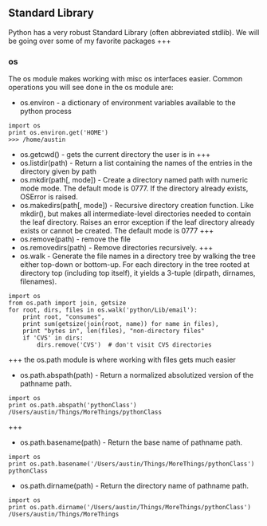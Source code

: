 ## Standard Library
Python has a very robust Standard Library (often abbreviated stdlib). We will be going over some of my favorite packages
+++
### os
The os module makes working with misc os interfaces easier. Common operations you will see done in the os module are:
- os.environ - a dictionary of environment variables available to the python process
```
import os
print os.environ.get('HOME')
>>> /home/austin
```
- os.getcwd() - gets the current directory the user is in
+++
- os.listdir(path) - Return a list containing the names of the entries in the directory given by path
- os.mkdir(path[, mode]) - Create a directory named path with numeric mode mode. The default mode is 0777. If the directory already exists, OSError is raised.
- os.makedirs(path[, mode]) - Recursive directory creation function. Like mkdir(), but makes all intermediate-level directories needed to contain the leaf directory. Raises an error exception if the leaf directory already exists or cannot be created. The default mode is 0777
+++
- os.remove(path) - remove the file
- os.removedirs(path) - Remove directories recursively.
+++
- os.walk - Generate the file names in a directory tree by walking the tree either top-down or bottom-up. For each directory in the tree rooted at directory top (including top itself), it yields a 3-tuple (dirpath, dirnames, filenames).
```
import os
from os.path import join, getsize
for root, dirs, files in os.walk('python/Lib/email'):
    print root, "consumes",
    print sum(getsize(join(root, name)) for name in files),
    print "bytes in", len(files), "non-directory files"
    if 'CVS' in dirs:
        dirs.remove('CVS')  # don't visit CVS directories
```
+++
the os.path module is where working with files gets much easier
- os.path.abspath(path) - Return a normalized absolutized version of the pathname path.
```
import os
print os.path.abspath('pythonClass')
/Users/austin/Things/MoreThings/pythonClass
```
+++
- os.path.basename(path) - Return the base name of pathname path.
```
import os
print os.path.basename('/Users/austin/Things/MoreThings/pythonClass')
pythonClass
```
- os.path.dirname(path) - Return the directory name of pathname path.
```
import os
print os.path.dirname('/Users/austin/Things/MoreThings/pythonClass')
/Users/austin/Things/MoreThings
```
